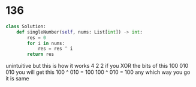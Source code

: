 # 136 

```py
class Solution:
    def singleNumber(self, nums: List[int]) -> int:
        res = 0
        for i in nums:
            res = res ^ i
        return res
```
unintuitive but this is how it works
4
2
2
if you XOR the bits of this 
100
010
010
you will get this 
100 ^ 010 = 100
100 ^ 010 = 100
any which way you go it is same